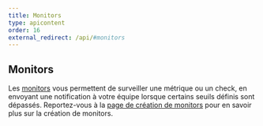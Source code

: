 ```yaml
---
title: Monitors
type: apicontent
order: 16
external_redirect: /api/#monitors
---
```

## Monitors

Les [monitors][1] vous permettent de surveiller une métrique ou un check, en envoyant une notification à votre équipe lorsque certains seuils définis sont dépassés.
Reportez-vous à la [page de création de monitors][2] pour en savoir plus sur la création de monitors.

[1]: /monitors
[2]: /monitors/monitor_types
